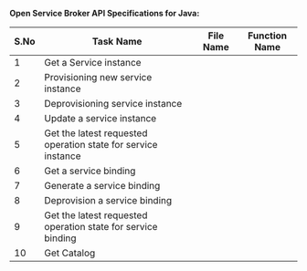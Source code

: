 **Open Service Broker API Specifications for Java:**

| S.No | Task Name                                                     | File Name | Function Name |
|------|---------------------------------------------------------------|-----------|---------------|
| 1    | Get a Service instance                                        |           |               |
| 2    | Provisioning new service instance                             |           |               |
| 3    | Deprovisioning service instance                               |           |               |
| 4    | Update a service instance                                     |           |               |
| 5    | Get the latest requested operation state for service instance |           |               |
| 6    | Get a service binding                                         |           |               |
| 7    | Generate a service binding                                    |           |               |
| 8    | Deprovision a service binding                                 |           |               |
| 9    | Get the latest requested operation state for service binding  |           |               |
| 10   | Get Catalog                                                   |           |               |

